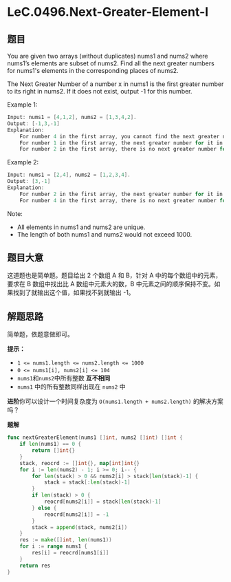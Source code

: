 # LeC.0496.Next-Greater-Element-I

## 题目

You are given two arrays (without duplicates) nums1 and nums2 where nums1’s elements are subset of nums2. Find all the next greater numbers for nums1's elements in the corresponding places of nums2.

The Next Greater Number of a number x in nums1 is the first greater number to its right in nums2. If it does not exist, output -1 for this number.

Example 1:

```c
Input: nums1 = [4,1,2], nums2 = [1,3,4,2].
Output: [-1,3,-1]
Explanation:
    For number 4 in the first array, you cannot find the next greater number for it in the second array, so output -1.
    For number 1 in the first array, the next greater number for it in the second array is 3.
    For number 2 in the first array, there is no next greater number for it in the second array, so output -1.
```

Example 2:

```c
Input: nums1 = [2,4], nums2 = [1,2,3,4].
Output: [3,-1]
Explanation:
    For number 2 in the first array, the next greater number for it in the second array is 3.
    For number 4 in the first array, there is no next greater number for it in the second array, so output -1.
```

Note:  

- All elements in nums1 and nums2 are unique.  
- The length of both nums1 and nums2 would not exceed 1000.

## 题目大意

这道题也是简单题。题目给出 2 个数组 A 和 B，针对 A 中的每个数组中的元素，要求在 B 数组中找出比 A 数组中元素大的数，B 中元素之间的顺序保持不变。如果找到了就输出这个值，如果找不到就输出 -1。

## 解题思路

简单题，依题意做即可。

**提示：**

- `1 <= nums1.length <= nums2.length <= 1000`
- `0 <= nums1[i], nums2[i] <= 104`
- `nums1`和`nums2`中所有整数 **互不相同**
- `nums1` 中的所有整数同样出现在 `nums2` 中

**进阶**你可以设计一个时间复杂度为 `O(nums1.length + nums2.length)` 的解决方案吗？

**题解**

```go
func nextGreaterElement(nums1 []int, nums2 []int) []int {
    if len(nums1) == 0 {
        return []int{}
    }
    stack, reocrd := []int{}, map[int]int{}
    for i := len(nums2) - 1; i >= 0; i-- {
        for len(stack) > 0 && nums2[i] > stack[len(stack)-1] {
            stack = stack[:len(stack)-1]
        }
        if len(stack) > 0 {
            reocrd[nums2[i]] = stack[len(stack)-1]
        } else {
            reocrd[nums2[i]] = -1
        }
        stack = append(stack, nums2[i])
    }
    res := make([]int, len(nums1))
    for i := range nums1 {
        res[i] = reocrd[nums1[i]]
    }
    return res
}
```

